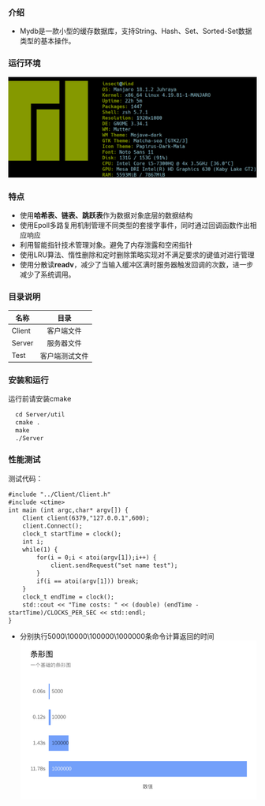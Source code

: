 ### 介绍
 - Mydb是一款小型的缓存数据库，支持String、Hash、Set、Sorted-Set数据类型的基本操作。

### 运行环境
 ![](https://github.com/CXinsect/Mydb/blob/master/images/hardware.png)
 
### 特点
 - 使用**哈希表、链表、跳跃表**作为数据对象底层的数据结构
 - 使用Epoll多路复用机制管理不同类型的套接字事件，同时通过回调函数作出相应响应
 - 利用智能指针技术管理对象。避免了内存泄露和空闲指针
 - 使用LRU算法、惰性删除和定时删除策略实现对不满足要求的键值对进行管理
 - 使用分散读**readv**，减少了当输入缓冲区满时服务器触发回调的次数，进一步减少了系统调用。
 

### 目录说明
名称|目录
--|:--:
Client|客户端文件
Server|服务器文件
Test|客户端测试文件

### 安装和运行
运行前请安装cmake

```
  cd Server/util
  cmake .
  make
  ./Server
```

### 性能测试
测试代码：
```
#include "../Client/Client.h"
#include <ctime>
int main (int argc,char* argv[]) {
    Client client(6379,"127.0.0.1",600);
    client.Connect();
    clock_t startTime = clock();
    int i;
    while(1) {
        for(i = 0;i < atoi(argv[1]);i++) {
            client.sendRequest("set name test");
        }
        if(i == atoi(argv[1])) break;
    }
    clock_t endTime = clock();
    std::cout << "Time costs: " << (double) (endTime - startTime)/CLOCKS_PER_SEC << std::endl;
}
```
 - 分别执行5000\10000\100000\1000000条命令计算返回的时间
 ![](https://github.com/CXinsect/Mydb/blob/master/images/database.png)

